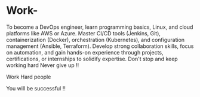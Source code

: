 # Work-
To become a DevOps engineer, learn programming basics, Linux, and cloud platforms like AWS or Azure. Master CI/CD tools (Jenkins, Git), containerization (Docker), orchestration (Kubernetes), and configuration management (Ansible, Terraform). Develop strong collaboration skills, focus on automation, and gain hands-on experience through projects, certifications, or internships to solidify expertise.
Don't stop and keep working hard
Never give up !!

Work Hard people

You will be successful !!